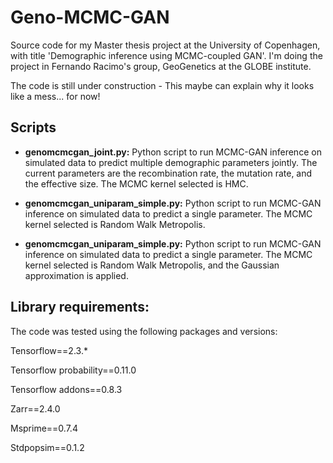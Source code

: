 # Geno-MCMC-GAN
Source code for my Master thesis project at the University of Copenhagen, with title 'Demographic inference using MCMC-coupled GAN'. I'm doing the project in Fernando Racimo's group, GeoGenetics at the GLOBE institute.

The code is still under construction - This maybe can explain why it looks like a mess... for now!

## Scripts
- **genomcmcgan_joint.py:** Python script to run MCMC-GAN inference on simulated data to predict multiple demographic parameters jointly. The current parameters are the recombination rate, the mutation rate, and the effective size. The MCMC kernel selected is HMC.

- **genomcmcgan_uniparam_simple.py:** Python script to run MCMC-GAN inference on simulated data to predict a single parameter. The MCMC kernel selected is Random Walk Metropolis.

- **genomcmcgan_uniparam_simple.py:** Python script to run MCMC-GAN inference on simulated data to predict a single parameter. The MCMC kernel selected is Random Walk Metropolis, and the Gaussian approximation is applied.

## Library requirements:

The code was tested using the following packages and versions:

Tensorflow==2.3.*

Tensorflow probability==0.11.0

Tensorflow addons==0.8.3

Zarr==2.4.0

Msprime==0.7.4

Stdpopsim==0.1.2

